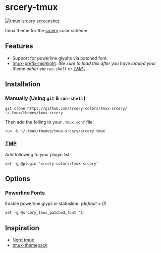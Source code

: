 # srcery-tmux

![tmux-srcery screenshot](assets/screenshot.png)

tmux theme for the [srcery](https://github.com/srcery-colors/) color scheme.


## Features
* Support for powerline glyphs via patched font.
* [tmux-prefix-highlight](https://github.com/tmux-plugins/tmux-prefix-highlight).  _(Be sure to load this after you have loaded your theme either via `run-shell` or [TMP](https://github.com/tmux-plugins/tpm).)_

## Installation
### Manually (Using `git` & `run-shell`)
```shell
git clone https://github.com/srcery-colors/tmux-srcery/ ~/.tmux/themes/tmux-srcery
```
Then add the folling to your `.tmux.conf` file:
```tmux
run -b ~/.tmux/themes/tmux-srcery/srcery.tmux
```
### [TMP](https://github.com/tmux-plugins/tpm)
Add following to your plugin list:
```tmux
set -g @plugin 'srcery-colors/tmux-srcery'
```

## Options

### Powerline Fonts
Enable powerline glyps in statusline. _(default = 0)_
```tmux
set -g @srcery_tmux_patched_font '1'
```

## Inspiration
* [Nord tmux](https://github.com/arcticicestudio/nord-tmux)
* [tmux-themepack](https://github.com/jimeh/tmux-themepack)
